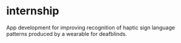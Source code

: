 # internship
App development for improving recognition of haptic sign language patterns produced by a wearable for deafblinds.
